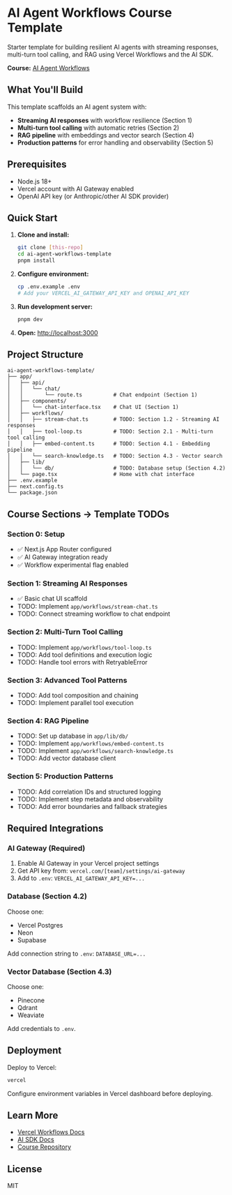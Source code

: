 # AI Agent Workflows Course Template

Starter template for building resilient AI agents with streaming responses, multi-turn tool calling, and RAG using Vercel Workflows and the AI SDK.

**Course:** [AI Agent Workflows](/ai-agent-workflows)

## What You'll Build

This template scaffolds an AI agent system with:
- **Streaming AI responses** with workflow resilience (Section 1)
- **Multi-turn tool calling** with automatic retries (Section 2)
- **RAG pipeline** with embeddings and vector search (Section 4)
- **Production patterns** for error handling and observability (Section 5)

## Prerequisites

- Node.js 18+
- Vercel account with AI Gateway enabled
- OpenAI API key (or Anthropic/other AI SDK provider)

## Quick Start

1. **Clone and install:**
   ```bash
   git clone [this-repo]
   cd ai-agent-workflows-template
   pnpm install
   ```

2. **Configure environment:**
   ```bash
   cp .env.example .env
   # Add your VERCEL_AI_GATEWAY_API_KEY and OPENAI_API_KEY
   ```

3. **Run development server:**
   ```bash
   pnpm dev
   ```

4. **Open:** [http://localhost:3000](http://localhost:3000)

## Project Structure

```
ai-agent-workflows-template/
├── app/
│   ├── api/
│   │   └── chat/
│   │       └── route.ts          # Chat endpoint (Section 1)
│   ├── components/
│   │   └── chat-interface.tsx    # Chat UI (Section 1)
│   ├── workflows/
│   │   ├── stream-chat.ts        # TODO: Section 1.2 - Streaming AI responses
│   │   ├── tool-loop.ts          # TODO: Section 2.1 - Multi-turn tool calling
│   │   ├── embed-content.ts      # TODO: Section 4.1 - Embedding pipeline
│   │   └── search-knowledge.ts   # TODO: Section 4.3 - Vector search
│   ├── lib/
│   │   └── db/                   # TODO: Database setup (Section 4.2)
│   └── page.tsx                  # Home with chat interface
├── .env.example
├── next.config.ts
└── package.json
```

## Course Sections → Template TODOs

### Section 0: Setup
- ✅ Next.js App Router configured
- ✅ AI Gateway integration ready
- ✅ Workflow experimental flag enabled

### Section 1: Streaming AI Responses
- ✅ Basic chat UI scaffold
- TODO: Implement `app/workflows/stream-chat.ts`
- TODO: Connect streaming workflow to chat endpoint

### Section 2: Multi-Turn Tool Calling
- TODO: Implement `app/workflows/tool-loop.ts`
- TODO: Add tool definitions and execution logic
- TODO: Handle tool errors with RetryableError

### Section 3: Advanced Tool Patterns
- TODO: Add tool composition and chaining
- TODO: Implement parallel tool execution

### Section 4: RAG Pipeline
- TODO: Set up database in `app/lib/db/`
- TODO: Implement `app/workflows/embed-content.ts`
- TODO: Implement `app/workflows/search-knowledge.ts`
- TODO: Add vector database client

### Section 5: Production Patterns
- TODO: Add correlation IDs and structured logging
- TODO: Implement step metadata and observability
- TODO: Add error boundaries and fallback strategies

## Required Integrations

### AI Gateway (Required)
1. Enable AI Gateway in your Vercel project settings
2. Get API key from: `vercel.com/[team]/settings/ai-gateway`
3. Add to `.env`: `VERCEL_AI_GATEWAY_API_KEY=...`

### Database (Section 4.2)
Choose one:
- Vercel Postgres
- Neon
- Supabase

Add connection string to `.env`: `DATABASE_URL=...`

### Vector Database (Section 4.3)
Choose one:
- Pinecone
- Qdrant
- Weaviate

Add credentials to `.env`.

## Deployment

Deploy to Vercel:

```bash
vercel
```

Configure environment variables in Vercel dashboard before deploying.

## Learn More

- [Vercel Workflows Docs](https://vercel.com/docs/workflow)
- [AI SDK Docs](https://sdk.vercel.ai)
- [Course Repository](https://github.com/vercel/academy-vectr-workflow-course-content)

## License

MIT
